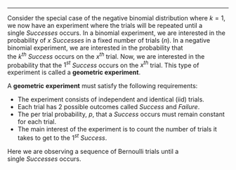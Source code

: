 - - -
Consider the special case of the negative binomial distribution where $k=1$, we now have an experiment where the trials will be repeated until a single _Successes_ occurs. In a binomial experiment, we are interested in the probability of $x$ _Successes_ in a fixed number of trials ($n$). In a negative binomial experiment, we are interested in the probability that the $k^{th}$ _Success_ occurs on the $x^{th}$ trial. Now, we are interested in the probability that the $1^{st}$ _Success_ occurs on the $x^{th}$ trial. This type of experiment is called a **geometric experiment**.

A **geometric** **experiment** must satisfy the following requirements:
- The experiment consists of independent and identical (iid) trials.
- Each trial has 2 possible outcomes called _Success_ and _Failure_.
- The per trial probability, $p$, that a _Success_ occurs must remain constant for each trial.
- The main interest of the experiment is to count the number of trials it takes to get to the $1^{st}$ _Success_.

Here we are observing a sequence of Bernoulli trials until a single _Successes_ occurs.